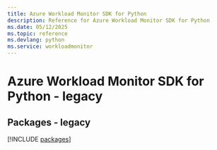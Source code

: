 ```yaml
---
title: Azure Workload Monitor SDK for Python
description: Reference for Azure Workload Monitor SDK for Python
ms.date: 05/12/2025
ms.topic: reference
ms.devlang: python
ms.service: workloadmonitor
---
```

# Azure Workload Monitor SDK for Python - legacy
## Packages - legacy
[!INCLUDE [packages](workload-monitor-index.md)]